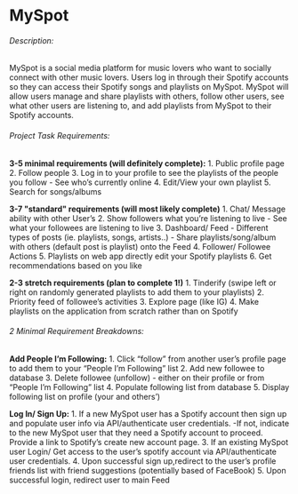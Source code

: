 # MySpot

###### Description:
  MySpot is a social media platform for music lovers who want to socially connect with other music lovers. Users log in through their Spotify accounts so they can access their Spotify songs and playlists on MySpot. MySpot will allow users manage and share playlists with others, follow other users, see what other users are listening to, and add playlists from MySpot to their Spotify accounts. 

###### Project Task Requirements:

  **3-5 minimal requirements (will definitely complete):**
    1. Public profile page
    2. Follow people
    3. Log in to your profile to see the playlists of the people you follow
      - See who’s currently online
    4. Edit/View your own playlist
    5. Search for songs/albums
    
  **3-7 "standard" requirements (will most likely complete)**
    1. Chat/  Message ability with other User’s
    2. Show followers what you’re listening to live
      - See what your followees are listening to live
    3. Dashboard/ Feed
      - Different types of posts (ie. playlists, songs, artists..)
      - Share playlists/song/album with others (default post is playlist) onto the Feed
    4. Follower/ Followee Actions
    5. Playlists on web app directly edit your Spotify playlists
    6. Get recommendations based on you like

  **2-3 stretch requirements (plan to complete 1!)**
    1. Tinderify (swipe left or right on randomly generated playlists to add them to your playlists)
    2. Priority feed of followee’s activities
    3. Explore page (like IG)
    4. Make playlists on the application from scratch rather than on Spotify

###### 2 Minimal Requirement Breakdowns:

  **Add People I’m Following:**
    1. Click “follow” from another user’s profile page to add them to your “People I’m Following” list
    2. Add new followee to database
    3. Delete followee (unfollow) - either on their profile or from “People I’m Following” list
    4. Populate following list from database
    5. Display following list on profile (your and others’)
    
  **Log In/ Sign Up:**
    1. If a new MySpot user has a Spotify account then sign up and populate user info via API/authenticate user credentials.
       -If not, indicate to the new MySpot user that they need a Spotify account to proceed.  Provide a link to Spotify’s create new account page. 
    3. If an existing MySpot user Login/ Get access to the user’s spotify account via API/authenticate user credentials.
    4. Upon successful sign up,redirect to the user’s profile friends list with friend suggestions (potentially based of FaceBook)
    5. Upon successful login, redirect user to main Feed



